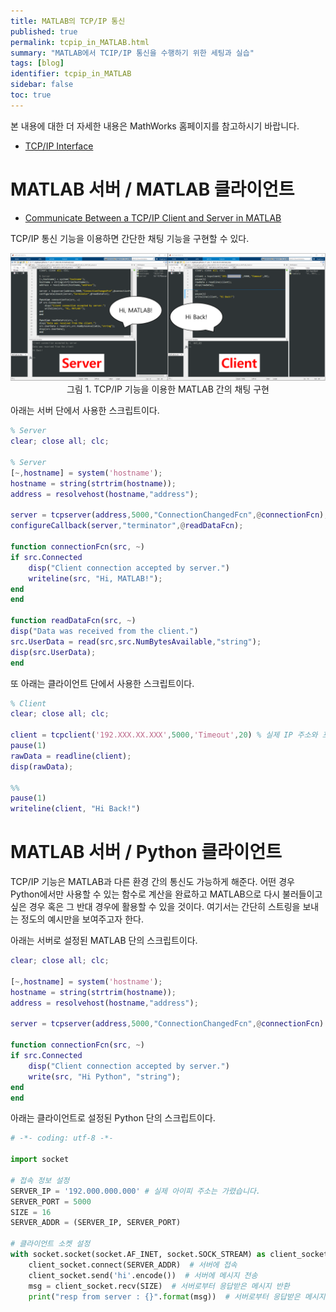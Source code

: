```yaml
---
title: MATLAB의 TCP/IP 통신
published: true
permalink: tcpip_in_MATLAB.html
summary: "MATLAB에서 TCIP/IP 통신을 수행하기 위한 세팅과 실습"
tags: [blog]
identifier: tcpip_in_MATLAB
sidebar: false
toc: true
---
```


본 내용에 대한 더 자세한 내용은 MathWorks 홈페이지를 참고하시기 바랍니다.

- [TCP/IP Interface](https://www.mathworks.com/help/instrument/tcp-ip-interface.html?s_tid=CRUX_lftnav)

# MATLAB 서버 / MATLAB 클라이언트

- [Communicate Between a TCP/IP Client and Server in MATLAB](https://www.mathworks.com/help/instrument/communicate-between-a-tcpip-client-and-server-in-matlab.html)

TCP/IP 통신 기능을 이용하면 간단한 채팅 기능을 구현할 수 있다.

<p align = "center">
  <img src = "https://raw.githubusercontent.com/matlabtutorial/matlabtutorial.github.io/master/images/blog_posts/2022-06-25-MATLAB_tcpip/pic1.png">
  <br>
  그림 1. TCP/IP 기능을 이용한 MATLAB 간의 채팅 구현
</p>

아래는 서버 단에서 사용한 스크립트이다.

```MATLAB
% Server
clear; close all; clc;

% Server
[~,hostname] = system('hostname');
hostname = string(strtrim(hostname));
address = resolvehost(hostname,"address");

server = tcpserver(address,5000,"ConnectionChangedFcn",@connectionFcn);
configureCallback(server,"terminator",@readDataFcn);

function connectionFcn(src, ~)
if src.Connected
    disp("Client connection accepted by server.")
    writeline(src, "Hi, MATLAB!");
end
end

function readDataFcn(src, ~)
disp("Data was received from the client.")
src.UserData = read(src,src.NumBytesAvailable,"string");
disp(src.UserData);
end
```
또 아래는 클라이언트 단에서 사용한 스크립트이다.

```MATLAB
% Client
clear; close all; clc;

client = tcpclient('192.XXX.XX.XXX',5000,'Timeout',20) % 실제 IP 주소와 포트 번호를 입력하세요.
pause(1)
rawData = readline(client);
disp(rawData);

%%
pause(1)
writeline(client, "Hi Back!")
```

# MATLAB 서버 / Python 클라이언트

TCP/IP 기능은 MATLAB과 다른 환경 간의 통신도 가능하게 해준다. 어떤 경우 Python에서만 사용할 수 있는 함수로 계산을 완료하고 MATLAB으로 다시 불러들이고 싶은 경우 혹은 그 반대 경우에 활용할 수 있을 것이다. 여기서는 간단히 스트링을 보내는 정도의 예시만을 보여주고자 한다.

아래는 서버로 설정된 MATLAB 단의 스크립트이다.

```MATLAB
clear; close all; clc;

[~,hostname] = system('hostname');
hostname = string(strtrim(hostname));
address = resolvehost(hostname,"address");

server = tcpserver(address,5000,"ConnectionChangedFcn",@connectionFcn)

function connectionFcn(src, ~)
if src.Connected
    disp("Client connection accepted by server.")
    write(src, "Hi Python", "string");
end
end
```

아래는 클라이언트로 설정된 Python 단의 스크립트이다.

```Python
# -*- coding: utf-8 -*-

import socket

# 접속 정보 설정
SERVER_IP = '192.000.000.000' # 실제 아이피 주소는 가렸습니다.
SERVER_PORT = 5000
SIZE = 16
SERVER_ADDR = (SERVER_IP, SERVER_PORT)

# 클라이언트 소켓 설정
with socket.socket(socket.AF_INET, socket.SOCK_STREAM) as client_socket:
    client_socket.connect(SERVER_ADDR)  # 서버에 접속
    client_socket.send('hi'.encode())  # 서버에 메시지 전송
    msg = client_socket.recv(SIZE)  # 서버로부터 응답받은 메시지 반환
    print("resp from server : {}".format(msg))  # 서버로부터 응답받은 메시지 출력
```